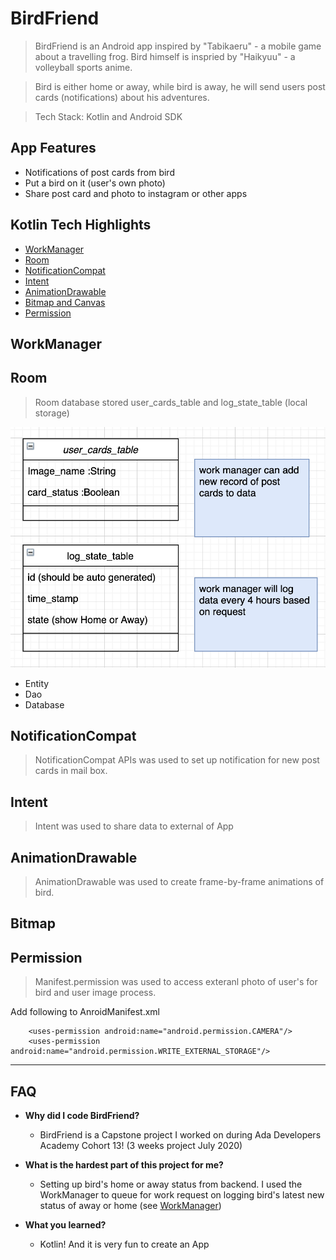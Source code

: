 # BirdFriend
> BirdFriend is an Android app inspired by "Tabikaeru" - a mobile game about a travelling frog. Bird himself is inspried by "Haikyuu" - a volleyball sports anime. 

> Bird is either home or away, while bird is away, he will send users post cards (notifications) about his adventures.

> Tech Stack: Kotlin and Android SDK

<!-- ![Demo](documentation/result.gif) -->

## App Features 

- Notifications of post cards from bird
- Put a bird on it (user's own photo)
- Share post card and photo to instagram or other apps 


## Kotlin Tech Highlights 

- [WorkManager](#workmanager)
- [Room](#room)
- [NotificationCompat](#notificationcompat)
- [Intent](#intent)
- [AnimationDrawable](#animationdrawable)
- [Bitmap and Canvas](#bitmap)
- [Permission](#permission)











## WorkManager
## Room
> Room database stored user_cards_table and log_state_table (local storage)

![Data Table](documentation/table.png)

- Entity
- Dao
- Database

## NotificationCompat
> NotificationCompat APIs was used to set up notification for new post cards in mail box. 

## Intent 
> Intent was used to share data to external of App

## AnimationDrawable
> AnimationDrawable was used to create frame-by-frame animations of bird. 

## Bitmap

## Permission

> Manifest.permission was used to access exteranl photo of user's for bird and user image process. 

Add following to AnroidManifest.xml
```shell
    <uses-permission android:name="android.permission.CAMERA"/>
    <uses-permission android:name="android.permission.WRITE_EXTERNAL_STORAGE"/>
```
---

## FAQ

- **Why did I code BirdFriend?**
    - BirdFriend is a Capstone project I worked on during Ada Developers Academy Cohort 13! (3 weeks project July 2020)

- **What is the hardest part of this project for me?**
    - Setting up bird's home or away status from backend. I used the WorkManager to queue for work request on logging bird's latest new status of away or home (see [WorkManager](#workmanager))

- **What you learned?**
    - Kotlin! And it is very fun to create an App 
